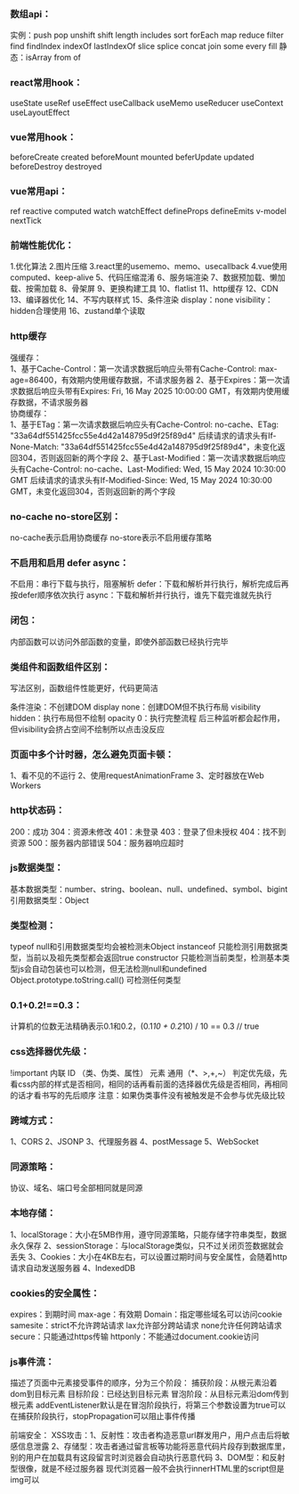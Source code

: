 ### 数组api：
实例：push pop unshift shift length includes sort forEach map reduce
filter find findIndex indexOf lastIndexOf slice splice concat join some every fill
静态：isArray from of

### react常用hook：
useState useRef useEffect useCallback useMemo useReducer useContext useLayoutEffect

### vue常用hook：
beforeCreate created beforeMount mounted beferUpdate updated beforeDestroy destroyed

### vue常用api：
ref reactive computed watch watchEffect defineProps defineEmits v-model nextTick

### 前端性能优化：
1.优化算法 2.图片压缩 3.react里的usememo、memo、usecallback 4.vue使用computed、keep-alive 5、代码压缩混淆
6、服务端渲染 7、数据预加载、懒加载、按需加载 8、骨架屏 9、更换构建工具 10、flatlist 11、http缓存 12、CDN 13、编译器优化
14、不写内联样式 15、条件渲染 display：none visibility：hidden合理使用  16、zustand单个读取

### http缓存
强缓存：  
1、基于Cache-Control：第一次请求数据后响应头带有Cache-Control: max-age=86400，有效期内使用缓存数据，不请求服务器
2、基于Expires：第一次请求数据后响应头带有Expires: Fri, 16 May 2025 10:00:00 GMT，有效期内使用缓存数据，不请求服务器  
协商缓存：  
1、基于ETag：第一次请求数据后响应头有Cache-Control: no-cache、ETag: "33a64df551425fcc55e4d42a148795d9f25f89d4"
后续请求的请求头有If-None-Match: "33a64df551425fcc55e4d42a148795d9f25f89d4"，未变化返回304，否则返回新的两个字段
2、基于Last-Modified：第一次请求数据后响应头有Cache-Control: no-cache、Last-Modified: Wed, 15 May 2024 10:30:00 GMT
后续请求的请求头有If-Modified-Since: Wed, 15 May 2024 10:30:00 GMT，未变化返回304，否则返回新的两个字段

### no-cache no-store区别：
no-cache表示启用协商缓存
no-store表示不启用缓存策略

### 不启用和启用 defer async：
不启用：串行下载与执行，阻塞解析
defer：下载和解析并行执行，解析完成后再按defer顺序依次执行
async：下载和解析并行执行，谁先下载完谁就先执行

### 闭包：
内部函数可以访问外部函数的变量，即使外部函数已经执行完毕

### 类组件和函数组件区别：
写法区别，函数组件性能更好，代码更简洁

条件渲染：不创建DOM
display none：创建DOM但不执行布局
visibility hidden：执行布局但不绘制
opacity 0：执行完整流程
后三种监听都会起作用，但visibility会挤占空间不绘制所以点击没反应

### 页面中多个计时器，怎么避免页面卡顿：
1、看不见的不运行 2、使用requestAnimationFrame  3、定时器放在Web Workers

### http状态码：
200：成功
304：资源未修改
401：未登录
403：登录了但未授权
404：找不到资源
500：服务器内部错误
504：服务器响应超时

### js数据类型：
基本数据类型：number、string、boolean、null、undefined、symbol、bigint
引用数据类型：Object

### 类型检测：
typeof     null和引用数据类型均会被检测未Object
instanceof   只能检测引用数据类型，当前以及祖先类型都会返回true
constructor  只能检测当前类型，检测基本类型js会自动包装也可以检测，但无法检测null和undefined
Object.prototype.toString.call()  可检测任何类型

### 0.1+0.2!==0.3：
计算机的位数无法精确表示0.1和0.2，(0.1*10 + 0.2*10) / 10 == 0.3 // true

### css选择器优先级：
!important  内联  ID  （类、伪类、属性）  元素  通用（*、>,+,~）
判定优先级，先看css内部的样式是否相同，相同的话再看前面的选择器优先级是否相同，再相同的话才看书写的先后顺序
注意：如果伪类事件没有被触发是不会参与优先级比较

### 跨域方式：
1、CORS  2、JSONP  3、代理服务器  4、postMessage  5、WebSocket

### 同源策略：
协议、域名、端口号全部相同就是同源

### 本地存储：
1、localStorage：大小在5MB作用，遵守同源策略，只能存储字符串类型，数据永久保存
2、sessionStorage：与localStorage类似，只不过关闭页签数据就会丢失
3、Cookies：大小在4KB左右，可以设置过期时间与安全属性，会随着http请求自动发送服务器
4、IndexedDB

### cookies的安全属性：
expires：到期时间
max-age：有效期
Domain：指定哪些域名可以访问cookie
samesite：strict不允许跨站请求   lax允许部分跨站请求   none允许任何跨站请求
secure：只能通过https传输
httponly：不能通过document.cookie访问

### js事件流：
描述了页面中元素接受事件的顺序，分为三个阶段：
捕获阶段：从根元素沿着dom到目标元素
目标阶段：已经达到目标元素
冒泡阶段：从目标元素沿dom传到根元素
addEventListener默认是在冒泡阶段执行，将第三个参数设置为true可以在捕获阶段执行，stopPropagation可以阻止事件传播

前端安全：
XSS攻击：1、反射性：攻击者构造恶意url群发用户，用户点击后将敏感信息泄露   2、存储型：攻击者通过留言板等功能将恶意代码片段存到数据库里，别的用户在加载具有这段留言时浏览器会自动执行恶意代码    3、DOM型：和反射型很像，就是不经过服务器
现代浏览器一般不会执行innerHTML里的script但是img可以
